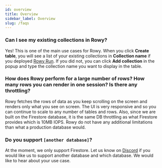 ```yaml
---
id: overview
title: Overview
sidebar_label: Overview
slug: /faqs
---
```


### Can I see my existing collections in Rowy?

Yes! This is one of the main use cases for Rowy. When you click **Create
table**, you will see a list of your existing collections in **Collection name**
if you deployed [Rowy Run](../rowy-run/overview.mdx). If you did not, you can
click **Add collection** in the popup and type the collection name you want to
display in the table.

### How does Rowy perform for a large number of rows? How many rows you can render in one session? Is there any throttling?

Rowy fetches the rows of data as you keep scrolling on the screen and renders
only what you see on screen. The UI is very responsive and so you can continue
to scale to any number of tables and rows. Also, since we are built on the
Firestore database, it is the same DB throttling as what Firestore provides
which is 10MB IOPS. Rowy do not have any additional limitations than what a
production database would.

### Do you support `[another database]`?

At the moment, we only support Firestore. Let us know on
[Discord](https://discord.com/invite/B8yAD5PDX4) if you would like us to support
another database and which database. We would like to hear about your use case.
